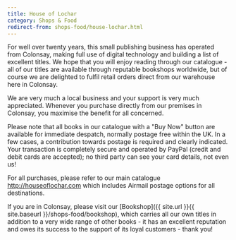 ```yaml
---
title: House of Lochar
category: Shops & Food
redirect-from: shops-food/house-lochar.html
---
```


For well over twenty years, this small publishing business has operated from Colonsay, making full use of digital technology and building a list of excellent titles. We hope that you will enjoy reading through our catalogue - all of our titles are available through reputable bookshops worldwide, but of course we are delighted to fulfil retail orders direct from our warehouse here in Colonsay.

We are very much a local business and your support is very much appreciated. Whenever you purchase directly from our premises in Colonsay, you maximise the benefit for all concerned.

Please note that all books in our catalogue with a "Buy Now" button are available for immediate despatch, normally postage free within the UK. In a few cases, a contribution towards postage is required and clearly indicated. Your transaction is completely secure and operated by PayPal (credit and debit cards are accepted); no third party can see your card details, not even us!

For all purchases, please refer to our main catalogue <http://houseoflochar.com> which includes Airmail postage options for all destinations.

If you are in Colonsay, please visit our [Bookshop]({{ site.url }}{{ site.baseurl }}/shops-food/bookshop), which carries all our own titles in addition to a very wide range of other books - it has an excellent reputation and owes its success to the support of its loyal customers - thank you!
